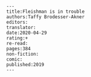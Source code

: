 
    ---
    title:Fleishman is in trouble
    authors:Taffy Brodesser-Akner
    editors:
    translator:
    date:2020-04-29
    rating:+
    re-read:
    pages:384
    non-fiction:
    comic:
    published:2019
    ---

    